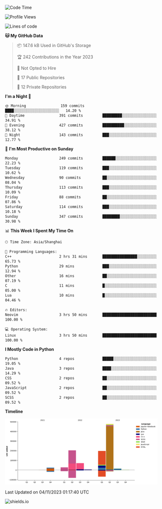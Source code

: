 <!--START_SECTION:waka-->
![Code Time](http://img.shields.io/badge/Code%20Time-348%20hrs%2053%20mins-blue)

![Profile Views](http://img.shields.io/badge/Profile%20Views-0-blue)

![Lines of code](https://img.shields.io/badge/From%20Hello%20World%20I%27ve%20Written-1.0%20million%20lines%20of%20code-blue)

**🐱 My GitHub Data** 

> 📦 147.6 kB Used in GitHub's Storage 
 > 
> 🏆 242 Contributions in the Year 2023
 > 
> 🚫 Not Opted to Hire
 > 
> 📜 17 Public Repositories 
 > 
> 🔑 12 Private Repositories 
 > 
**I'm a Night 🦉** 

```text
🌞 Morning                159 commits         ████░░░░░░░░░░░░░░░░░░░░░   14.20 % 
🌆 Daytime                391 commits         █████████░░░░░░░░░░░░░░░░   34.91 % 
🌃 Evening                427 commits         ██████████░░░░░░░░░░░░░░░   38.12 % 
🌙 Night                  143 commits         ███░░░░░░░░░░░░░░░░░░░░░░   12.77 % 
```
📅 **I'm Most Productive on Sunday** 

```text
Monday                   249 commits         ██████░░░░░░░░░░░░░░░░░░░   22.23 % 
Tuesday                  119 commits         ███░░░░░░░░░░░░░░░░░░░░░░   10.62 % 
Wednesday                90 commits          ██░░░░░░░░░░░░░░░░░░░░░░░   08.04 % 
Thursday                 113 commits         ███░░░░░░░░░░░░░░░░░░░░░░   10.09 % 
Friday                   88 commits          ██░░░░░░░░░░░░░░░░░░░░░░░   07.86 % 
Saturday                 114 commits         ███░░░░░░░░░░░░░░░░░░░░░░   10.18 % 
Sunday                   347 commits         ████████░░░░░░░░░░░░░░░░░   30.98 % 
```


📊 **This Week I Spent My Time On** 

```text
🕑︎ Time Zone: Asia/Shanghai

💬 Programming Languages: 
C++                      2 hrs 31 mins       ████████████████░░░░░░░░░   65.73 % 
Python                   29 mins             ███░░░░░░░░░░░░░░░░░░░░░░   12.94 % 
Other                    16 mins             ██░░░░░░░░░░░░░░░░░░░░░░░   07.19 % 
C                        11 mins             █░░░░░░░░░░░░░░░░░░░░░░░░   05.00 % 
Lua                      10 mins             █░░░░░░░░░░░░░░░░░░░░░░░░   04.46 % 

🔥 Editors: 
Neovim                   3 hrs 50 mins       █████████████████████████   100.00 % 

💻 Operating System: 
Linux                    3 hrs 50 mins       █████████████████████████   100.00 % 
```

**I Mostly Code in Python** 

```text
Python                   4 repos             █████░░░░░░░░░░░░░░░░░░░░   19.05 % 
Java                     3 repos             ████░░░░░░░░░░░░░░░░░░░░░   14.29 % 
CSS                      2 repos             ██░░░░░░░░░░░░░░░░░░░░░░░   09.52 % 
JavaScript               2 repos             ██░░░░░░░░░░░░░░░░░░░░░░░   09.52 % 
SCSS                     2 repos             ██░░░░░░░░░░░░░░░░░░░░░░░   09.52 % 
```



**Timeline**

![Lines of Code chart](https://raw.githubusercontent.com/kopp4/kopp4/main/assets/bar_graph.png)


 Last Updated on 04/11/2023 01:17:40 UTC
<!--END_SECTION:waka-->
![shields.io](https://img.shields.io/github/commit-activity/w/kopp4/kopp4?color=g&label=abusing%20bot&style=flat-square)
